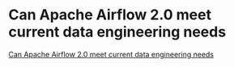 # Can Apache Airflow 2.0 meet current data engineering needs
[Can Apache Airflow 2.0 meet current data engineering needs](https://aiwithcloud.com/2022/09/19/can_apache_airflow_2-0_meet_current_data_engineering_needs/)